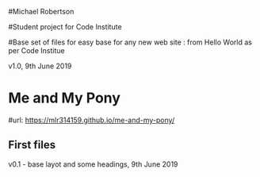 #Michael Robertson

#Student project for Code Institute

#Base set of files for easy base for any new web site
: from Hello World as per Code Institue

v1.0, 9th June 2019


<h1>Me and My Pony</h1>

#url: https://mlr314159.github.io/me-and-my-pony/

<h2>First files</h2>

v0.1 - base layot and some headings, 9th June 2019